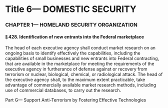
# Title 6— DOMESTIC SECURITY
### CHAPTER 1— HOMELAND SECURITY ORGANIZATION
#### § 428. Identification of new entrants into the Federal marketplace

The head of each executive agency shall conduct market research on an ongoing basis to identify effectively the capabilities, including the capabilities of small businesses and new entrants into Federal contracting, that are available in the marketplace for meeting the requirements of the executive agency in furtherance of defense against or recovery from terrorism or nuclear, biological, chemical, or radiological attack. The head of the executive agency shall, to the maximum extent practicable, take advantage of commercially available market research methods, including use of commercial databases, to carry out the research.

Part G— Support Anti-Terrorism by Fostering Effective Technologies
